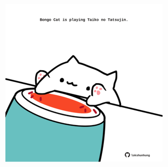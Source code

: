 <!-- built at 30/11/2023, 12:00:45 UTC -->
<p align="center">
  <img width="500" height="500" src="./ReadmeImage.svg">
</p>
